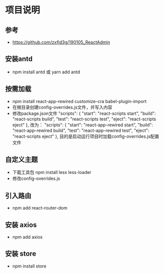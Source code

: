 # 项目说明
## 参考
* https://github.com/zxfjd3g/190105_ReactAdmin
## 安装antd
* npm install antd 或 yarn add antd
## 按需加载
* npm install  react-app-rewired customize-cra babel-plugin-import
* 在根目录创建config-overrides.js文件，并写入内容
* 修改package.json文件
  "scripts": {
    "start": "react-scripts start",
    "build": "react-scripts build",
    "test": "react-scripts test",
    "eject": "react-scripts eject"
  },
改为：
  "scripts": {
    "start": "react-app-rewired start",
    "build": "react-app-rewired build",
    "test": "react-app-rewired test",
    "eject": "react-scripts eject"
  },
  目的是启动运行项目时加载config-overrides.js配置文件
## 自定义主题
* 下载工具包 npm install less less-loader  
* 修改config-overrides.js
## 引入路由
* npm add react-router-dom
## 安装 axios
* npm add axios
## 安装 store
* npm install store
